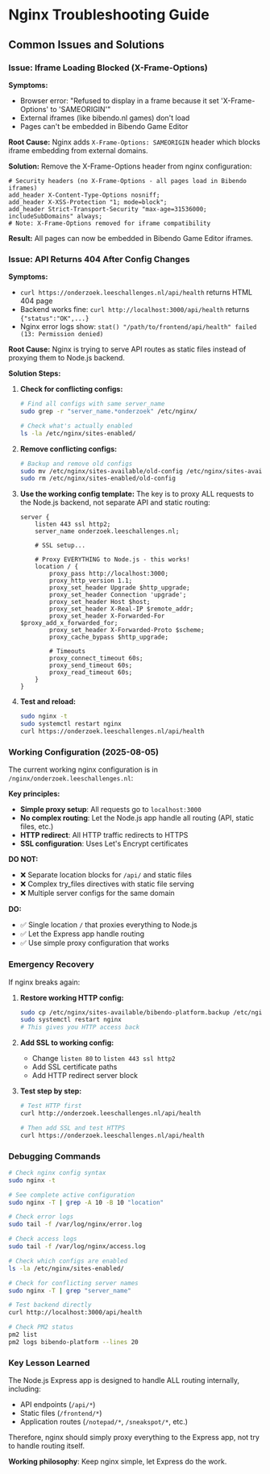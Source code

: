 # Nginx Troubleshooting Guide

## Common Issues and Solutions

### Issue: Iframe Loading Blocked (X-Frame-Options)

**Symptoms:**
- Browser error: "Refused to display in a frame because it set 'X-Frame-Options' to 'SAMEORIGIN'"
- External iframes (like bibendo.nl games) don't load
- Pages can't be embedded in Bibendo Game Editor

**Root Cause:**
Nginx adds `X-Frame-Options: SAMEORIGIN` header which blocks iframe embedding from external domains.

**Solution:**
Remove the X-Frame-Options header from nginx configuration:

```nginx
# Security headers (no X-Frame-Options - all pages load in Bibendo iframes)
add_header X-Content-Type-Options nosniff;
add_header X-XSS-Protection "1; mode=block";
add_header Strict-Transport-Security "max-age=31536000; includeSubDomains" always;
# Note: X-Frame-Options removed for iframe compatibility
```

**Result:** All pages can now be embedded in Bibendo Game Editor iframes.

### Issue: API Returns 404 After Config Changes

**Symptoms:**
- `curl https://onderzoek.leeschallenges.nl/api/health` returns HTML 404 page
- Backend works fine: `curl http://localhost:3000/api/health` returns `{"status":"OK",...}`
- Nginx error logs show: `stat() "/path/to/frontend/api/health" failed (13: Permission denied)`

**Root Cause:**
Nginx is trying to serve API routes as static files instead of proxying them to Node.js backend.

**Solution Steps:**

1. **Check for conflicting configs:**
   ```bash
   # Find all configs with same server_name
   sudo grep -r "server_name.*onderzoek" /etc/nginx/
   
   # Check what's actually enabled
   ls -la /etc/nginx/sites-enabled/
   ```

2. **Remove conflicting configs:**
   ```bash
   # Backup and remove old configs
   sudo mv /etc/nginx/sites-available/old-config /etc/nginx/sites-available/old-config.backup
   sudo rm /etc/nginx/sites-enabled/old-config
   ```

3. **Use the working config template:**
   The key is to proxy ALL requests to the Node.js backend, not separate API and static routing:
   
   ```nginx
   server {
       listen 443 ssl http2;
       server_name onderzoek.leeschallenges.nl;
       
       # SSL setup...
       
       # Proxy EVERYTHING to Node.js - this works!
       location / {
           proxy_pass http://localhost:3000;
           proxy_http_version 1.1;
           proxy_set_header Upgrade $http_upgrade;
           proxy_set_header Connection 'upgrade';
           proxy_set_header Host $host;
           proxy_set_header X-Real-IP $remote_addr;
           proxy_set_header X-Forwarded-For $proxy_add_x_forwarded_for;
           proxy_set_header X-Forwarded-Proto $scheme;
           proxy_cache_bypass $http_upgrade;
           
           # Timeouts
           proxy_connect_timeout 60s;
           proxy_send_timeout 60s;
           proxy_read_timeout 60s;
       }
   }
   ```

4. **Test and reload:**
   ```bash
   sudo nginx -t
   sudo systemctl restart nginx
   curl https://onderzoek.leeschallenges.nl/api/health
   ```

### Working Configuration (2025-08-05)

The current working nginx configuration is in `/nginx/onderzoek.leeschallenges.nl`:

**Key principles:**
- **Simple proxy setup**: All requests go to `localhost:3000`
- **No complex routing**: Let the Node.js app handle all routing (API, static files, etc.)
- **HTTP redirect**: All HTTP traffic redirects to HTTPS
- **SSL configuration**: Uses Let's Encrypt certificates

**DO NOT:**
- ❌ Separate location blocks for `/api/` and static files
- ❌ Complex try_files directives with static file serving
- ❌ Multiple server configs for the same domain

**DO:**
- ✅ Single location `/` that proxies everything to Node.js
- ✅ Let the Express app handle routing
- ✅ Use simple proxy configuration that works

### Emergency Recovery

If nginx breaks again:

1. **Restore working HTTP config:**
   ```bash
   sudo cp /etc/nginx/sites-available/bibendo-platform.backup /etc/nginx/sites-available/onderzoek.leeschallenges.nl
   sudo systemctl restart nginx
   # This gives you HTTP access back
   ```

2. **Add SSL to working config:**
   - Change `listen 80` to `listen 443 ssl http2`
   - Add SSL certificate paths
   - Add HTTP redirect server block

3. **Test step by step:**
   ```bash
   # Test HTTP first
   curl http://onderzoek.leeschallenges.nl/api/health
   
   # Then add SSL and test HTTPS
   curl https://onderzoek.leeschallenges.nl/api/health
   ```

### Debugging Commands

```bash
# Check nginx config syntax
sudo nginx -t

# See complete active configuration
sudo nginx -T | grep -A 10 -B 10 "location"

# Check error logs
sudo tail -f /var/log/nginx/error.log

# Check access logs
sudo tail -f /var/log/nginx/access.log

# Check which configs are enabled
ls -la /etc/nginx/sites-enabled/

# Check for conflicting server names
sudo nginx -T | grep "server_name"

# Test backend directly
curl http://localhost:3000/api/health

# Check PM2 status
pm2 list
pm2 logs bibendo-platform --lines 20
```

### Key Lesson Learned

The Node.js Express app is designed to handle ALL routing internally, including:
- API endpoints (`/api/*`)
- Static files (`/frontend/*`)
- Application routes (`/notepad/*`, `/sneakspot/*`, etc.)

Therefore, nginx should simply proxy everything to the Express app, not try to handle routing itself.

**Working philosophy**: Keep nginx simple, let Express do the work.
